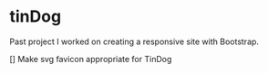 # tinDog
Past project I worked on creating a responsive site with Bootstrap.

[] Make svg favicon appropriate for TinDog
